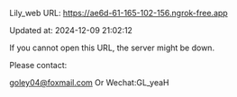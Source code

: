 Lily_web URL: https://ae6d-61-165-102-156.ngrok-free.app

Updated at: 2024-12-09 21:02:12

If you cannot open this URL, the server might be down.

Please contact: 

goley04@foxmail.com Or Wechat:GL_yeaH